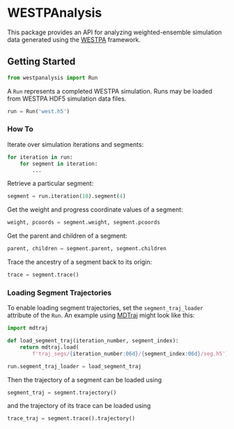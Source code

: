 # WESTPAnalysis

This package provides an API for analyzing weighted-ensemble simulation data generated using the [WESTPA](http://westpa.github.io/westpa/) framework.
 
## Getting Started

```py
from westpanalysis import Run
```
A `Run` represents a completed WESTPA simulation. 
Runs may be loaded from WESTPA HDF5 simulation data files.
```py
run = Run('west.h5')
```

### How To

Iterate over simulation iterations and segments:
```py
for iteration in run:
    for segment in iteration:
        ...
```

Retrieve a particular segment:
```py
segment = run.iteration(10).segment(4)
```

Get the weight and progress coordinate values of a segment:
```py
weight, pcoords = segment.weight, segment.pcoords
```

Get the parent and children of a segment:
```py
parent, children = segment.parent, segment.children
```

Trace the ancestry of a segment back to its origin:
```py
trace = segment.trace()
```

### Loading Segment Trajectories

To enable loading segment trajectories, set the `segment_traj_loader` attribute
of the `Run`. An example using [MDTraj](https://www.mdtraj.org) might look like this:
```py
import mdtraj

def load_segment_traj(iteration_number, segment_index):
    return mdtraj.load(
        f'traj_segs/{iteration_number:06d}/{segment_index:06d}/seg.h5')

run.segment_traj_loader = load_segment_traj
```

Then the trajectory of a segment can be loaded using
```py
segment_traj = segment.trajectory()
```

and the trajectory of its trace can be loaded using
```py
trace_traj = segment.trace().trajectory()
```

